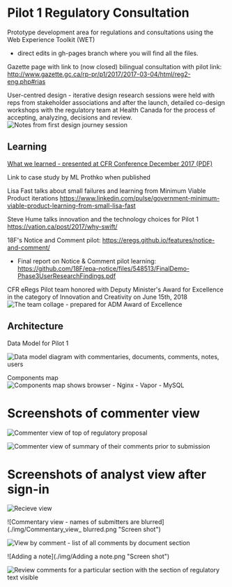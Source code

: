 # Pilot 1  Regulatory Consultation 

Prototype development area for regulations and consultations using the Web Experience Toolkit (WET)
 - direct edits in gh-pages branch where you will find all the files.

Gazette page with link to (now closed) bilingual consultation with pilot link: http://www.gazette.gc.ca/rp-pr/p1/2017/2017-03-04/html/reg2-eng.php#rias

User-centred design - iterative design research sessions were held with reps from stakeholder associations and after the launch, detailed co-design workshops with the regulatory team at Health Canada for the process of accepting, analyzing, decisions and review. 
![Notes from first design journey session](./img/eRegs-design-session.png "Data Model for pilot online consultation")


## Learning

[What we learned - presented at CFR Conference December 2017 (PDF)](Open_Workshop_CFR_12Dec2017.pdf)

Link to case study by ML Prothko when published

Lisa Fast talks about small failures and learning from Minimum Viable Product iterations https://www.linkedin.com/pulse/government-minimum-viable-product-learning-from-small-lisa-fast

Steve Hume talks innovation and the technology choices for Pilot 1 https://vation.ca/post/2017/why-swift/

18F's Notice and Comment pilot: https://eregs.github.io/features/notice-and-comment/

* Final report on Notice & Comment pilot learning: https://github.com/18F/epa-notice/files/548513/FinalDemo-Phase3UserResearchFindings.pdf

CFR eRegs Pilot team honored with Deputy Minister's Award for Excellence in the category of Innovation and Creativity on June 15th, 2018
![The team collage - prepared for ADM Award of Excellence](./img/eRegs-team_collage.png "Snapshots of team members")


## Architecture

Data Model for Pilot 1

![Data model diagram with commentaries, documents, comments, notes, users](./img/DataModel-Pilot1.png "Data Model for pilot online consultation")

Components map 
![Components map shows browser - Nginx - Vapor - MySQL](./img/componentsmap-pilot1.png "Component map of 1st pilot online consultation")

# Screenshots of commenter view

![Commenter view of top of regulatory proposal](./img/Pilot_comment_box.png "Screen shot of the regulatory proposal with name field at top")

![Commenter view of summary of their comments prior to submission](./img/Pilot_comment_box.png "Screen shot with list of comments by section")

# Screenshots of analyst view after sign-in

![Recieve view](./img/Receive_total.png "Screen shot with name of consultation and total number of comments")

![Commentary view - names of submitters are blurred](./img/Commentary_view_ blurred.png "Screen shot")

![View by comment - list of all comments by document section](./img/Comments.png "Screen shot")

![Adding a note](./img/Adding a note.png "Screen shot")

![Review comments for a particular section with the section of regulatory text visible](./img/View_regtext_context_comment.png "Screen shot")



